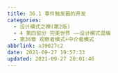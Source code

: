 ```yaml
---
title: 36.1 事件触发器的开发
categories: 
  - 设计模式之禅(第2版)
  - 4 第四部分 完美世界 ——设计模式混编
  - 第36章 观察者模式+中介者模式
abbrlink: a39027c2
date: 2021-09-27 19:57:33
updated: 2021-09-27 20:01:46
---
```


